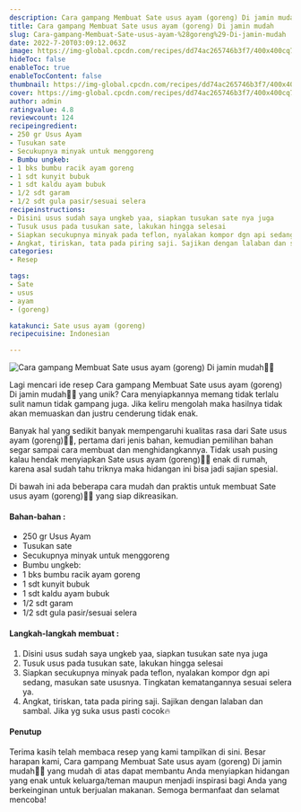 ```yaml
---
description: Cara gampang Membuat Sate usus ayam (goreng) Di jamin mudah"
title: Cara gampang Membuat Sate usus ayam (goreng) Di jamin mudah
slug: Cara-gampang-Membuat-Sate-usus-ayam-%28goreng%29-Di-jamin-mudah
date: 2022-7-20T03:09:12.063Z
image: https://img-global.cpcdn.com/recipes/dd74ac265746b3f7/400x400cq70/photo.jpg
hideToc: false
enableToc: true
enableTocContent: false
thumbnail: https://img-global.cpcdn.com/recipes/dd74ac265746b3f7/400x400cq70/photo.jpg
cover: https://img-global.cpcdn.com/recipes/dd74ac265746b3f7/400x400cq70/photo.jpg
author: admin
ratingvalue: 4.8
reviewcount: 124
recipeingredient:
- 250 gr Usus Ayam
- Tusukan sate
- Secukupnya minyak untuk menggoreng
- Bumbu ungkeb:
- 1 bks bumbu racik ayam goreng
- 1 sdt kunyit bubuk
- 1 sdt kaldu ayam bubuk
- 1/2 sdt garam
- 1/2 sdt gula pasir/sesuai selera
recipeinstructions:
- Disini usus sudah saya ungkeb yaa, siapkan tusukan sate nya juga
- Tusuk usus pada tusukan sate, lakukan hingga selesai
- Siapkan secukupnya minyak pada teflon, nyalakan kompor dgn api sedang, masukan sate ususnya. Tingkatan kematangannya sesuai selera ya.
- Angkat, tiriskan, tata pada piring saji. Sajikan dengan lalaban dan sambal. Jika yg suka usus pasti cocok🔥
categories:
- Resep

tags:
- Sate
- usus
- ayam
- (goreng)

katakunci: Sate usus ayam (goreng)
recipecuisine: Indonesian

---
```


![Cara gampang Membuat Sate usus ayam (goreng) Di jamin mudah👩‍🍳](https://img-global.cpcdn.com/recipes/dd74ac265746b3f7/400x400cq70/photo.jpg)

Lagi mencari ide resep Cara gampang Membuat Sate usus ayam (goreng) Di jamin mudah👩‍🍳 yang unik? Cara menyiapkannya memang tidak terlalu sulit namun tidak gampang juga. Jika keliru mengolah maka hasilnya tidak akan memuaskan dan justru cenderung tidak enak.

Banyak hal yang sedikit banyak mempengaruhi kualitas rasa dari Sate usus ayam (goreng)👩‍🍳, pertama dari jenis bahan, kemudian pemilihan bahan segar sampai cara membuat dan menghidangkannya. Tidak usah pusing kalau hendak menyiapkan Sate usus ayam (goreng)👩‍🍳 enak di rumah, karena asal sudah tahu triknya maka hidangan ini bisa jadi sajian spesial.

Di bawah ini ada beberapa cara mudah dan praktis untuk membuat Sate usus ayam (goreng)👩‍🍳 yang siap dikreasikan.

<!--inarticleads1-->

#### Bahan-bahan :

- 250 gr Usus Ayam
- Tusukan sate
- Secukupnya minyak untuk menggoreng
- Bumbu ungkeb:
- 1 bks bumbu racik ayam goreng
- 1 sdt kunyit bubuk
- 1 sdt kaldu ayam bubuk
- 1/2 sdt garam
- 1/2 sdt gula pasir/sesuai selera

<!--inarticleads2-->

#### Langkah-langkah membuat :

1. Disini usus sudah saya ungkeb yaa, siapkan tusukan sate nya juga
1. Tusuk usus pada tusukan sate, lakukan hingga selesai
1. Siapkan secukupnya minyak pada teflon, nyalakan kompor dgn api sedang, masukan sate ususnya. Tingkatan kematangannya sesuai selera ya.
1. Angkat, tiriskan, tata pada piring saji. Sajikan dengan lalaban dan sambal. Jika yg suka usus pasti cocok🔥

#### Penutup

Terima kasih telah membaca resep yang kami tampilkan di sini. Besar harapan kami, Cara gampang Membuat Sate usus ayam (goreng) Di jamin mudah👩‍🍳 yang mudah di atas dapat membantu Anda menyiapkan hidangan yang enak untuk keluarga/teman maupun menjadi inspirasi bagi Anda yang berkeinginan untuk berjualan makanan. Semoga bermanfaat dan selamat mencoba!